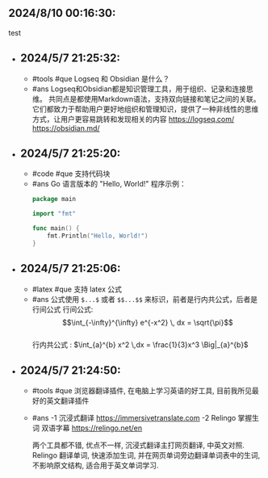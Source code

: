 ## 2024/8/10 00:16:30:
  test
- ## 2024/5/7 21:25:32:
	- #tools
	  #que Logseq 和 Obsidian 是什么？
	- #ans
	  Logseq和Obsidian都是知识管理工具，用于组织、记录和连接思维。
	  共同点是都使用Markdown语法，支持双向链接和笔记之间的关联。它们都致力于帮助用户更好地组织和管理知识，提供了一种非线性的思维方式，让用户更容易跳转和发现相关的内容
	  https://logseq.com/
	  https://obsidian.md/
- ## 2024/5/7 21:25:20:
	- #code
	  #que 支持代码块
	- #ans
	  Go 语言版本的 "Hello, World!" 程序示例：
	  ```go
	  package main
	  
	  import "fmt"
	  
	  func main() {
	      fmt.Println("Hello, World!")
	  }
	  ```
- ## 2024/5/7 21:25:06:
	- #latex 
	  #que 支持 latex 公式
	- #ans
	  公式使用 `$...$` 或者 `$$...$$` 来标识，前者是行内共公式，后者是行间公式
	  行间公式: 
	  $$\int_{-\infty}^{\infty} e^{-x^2} \, dx = \sqrt{\pi}$$  
	  行内共公式 : $\int_{a}^{b} x^2 \,dx = \frac{1}{3}x^3 \Big|_{a}^{b}$
- ## 2024/5/7 21:24:50:
	- #tools
	  #que 浏览器翻译插件, 在电脑上学习英语的好工具, 目前我所见最好的英文翻译插件
	- #ans
	  -1 沉浸式翻译 https://immersivetranslate.com
	  -2 Relingo 掌握生词 双语字幕  https://relingo.net/en
	  
	  两个工具都不错, 优点不一样, 沉浸式翻译主打网页翻译, 中英文对照. Relingo 翻译单词, 快速添加生词, 并在网页单词旁边翻译单词表中的生词, 不影响原文结构, 适合用于英文单词学习.